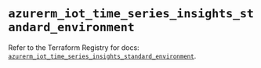 # `azurerm_iot_time_series_insights_standard_environment`

Refer to the Terraform Registry for docs: [`azurerm_iot_time_series_insights_standard_environment`](https://registry.terraform.io/providers/hashicorp/azurerm/3.116.0/docs/resources/iot_time_series_insights_standard_environment).

